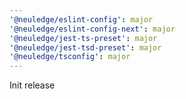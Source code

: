 ```yaml
---
'@neuledge/eslint-config': major
'@neuledge/eslint-config-next': major
'@neuledge/jest-ts-preset': major
'@neuledge/jest-tsd-preset': major
'@neuledge/tsconfig': major
---
```


Init release
